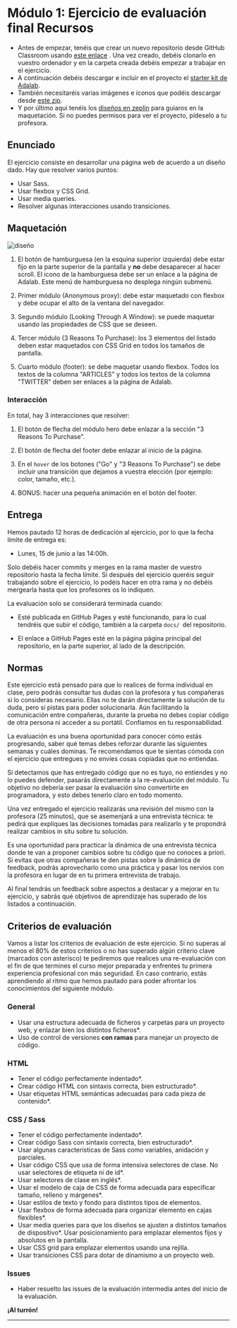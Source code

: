 # Módulo 1: Ejercicio de evaluación final Recursos

- Antes de empezar, tenéis que crear un nuevo repositorio desde GitHub Classroom usando [este enlace](https://classroom.github.com/assignment-invitations/6c170dd31aae34722c7312d422c0ea22/success) . Una vez creado, debéis clonarlo en vuestro ordenador y en la carpeta creada debéis empezar a trabajar en el ejercicio.
- A continuación debéis descargar e incluir en el proyecto el [starter kit de Adalab](https://github.com/Adalab/Adalab-web-starter-kit).
- También necesitaréis varias imágenes e iconos que podéis descargar desde [este zip](https://github.com/Adalab/resources/raw/master/evaluations/module-1/module-1-final-evaluation-images.zip).
- Y por último aquí tenéis los [diseños en zeplin](https://app.zeplin.io/project/5c8ff9170ffc6f2525b2790c) para guiaros en la maquetación. Si no puedes permisos para ver el proyecto, pídeselo a tu profesora.

## Enunciado

El ejercicio consiste en desarrollar una página web de acuerdo a un diseño dado. Hay que resolver varios puntos:
- Usar Sass.
- Usar flexbox y CSS Grid.
- Usar media queries.
- Resolver algunas interacciones usando transiciones.

## Maquetación

![diseño](https://ibb.co/HHDStPH)

1. El botón de hamburguesa (en la esquina superior izquierda) debe estar fijo en la parte superior de la pantalla y **no** debe desaparecer al hacer scroll. El icono de la hamburguesa debe ser un enlace a la página de Adalab. Este menú de hamburguesa no desplega ningún submenú.

1. Primer módulo (Anonymous proxy): debe estar maquetado con flexbox y debe ocupar el alto de la ventana del navegador.

1. Segundo módulo (Looking Through A Window): se puede maquetar usando las propiedades de CSS que se deseen.

1. Tercer módulo (3 Reasons To Purchase): los 3 elementos del listado deben estar maquetados con CSS Grid en todos los tamaños de pantalla.

1. Cuarto módulo (footer): se debe maquetar usando flexbox. Todos los textos de la columna "ARTICLES" y todos los textos de la columna "TWITTER" deben ser enlaces a la página de Adalab.

### Interacción

   En total, hay 3 interacciones que resolver:
   
1. El botón de flecha del módulo hero debe enlazar a la sección "3 Reasons To Purchase".

1. El botón de flecha del footer debe enlazar al inicio de la página.

1. En el `hover` de los botones ("Go" y "3 Reasons To Purchase") se debe incluir una transición que dejamos
   a vuestra elección (por ejemplo: color, tamaño, etc.).
   
1. BONUS: hacer una pequeña animación en el botón del footer.

## Entrega

Hemos pautado 12 horas de dedicación al ejercicio, por lo que la fecha límite de entrega es:
   
   - Lunes, 15 de junio a las 14:00h.
   
Solo debéis hacer commits y merges en la rama master de vuestro repositorio hasta la fecha límite. Si después del ejercicio queréis seguir trabajando sobre el ejercicio, lo podéis hacer en otra rama y no debéis mergearla hasta que los profesores os lo indiquen.
   
La evaluación solo se considerará terminada cuando:
   
   - Esté publicada en GitHub Pages y esté funcionando, para lo cual tendréis que subir el código, también a la carpeta `docs/ `del repositorio.
   
   - El enlace a GitHub Pages esté en la página página principal del repositorio, en la parte superior, al lado de la descripción.
   
 ## Normas
 
Este ejercicio está pensado para que lo realices de forma individual en clase, pero podrás consultar tus dudas con la profesora y tus compañeras si lo consideras necesario. Ellas no te darán directamente la solución de tu duda, pero sí pistas para poder solucionarla. Aún facilitando la comunicación entre compañeras, durante la prueba no debes copiar código de otra persona ni acceder a su portátil. Confiamos en tu responsabilidad.
   
La evaluación es una buena oportunidad para conocer cómo estás progresando, saber qué temas debes reforzar durante las siguientes semanas y cuáles dominas. Te recomendamos que te sientas cómoda con el ejercicio que entregues y no envíes cosas copiadas que no entiendas.

Si detectamos que has entregado código que no es tuyo, no entiendes y no lo puedes defender, pasarás directamente a la re-evaluación del módulo. Tu objetivo no debería ser pasar la evaluación sino convertirte en programadora, y esto debes tenerlo claro en todo momento.

Una vez entregado el ejercicio realizarás una revisión del mismo con la profesora (25 minutos), que se asemenjará a una entrevista técnica: te pedirá que expliques las decisiones tomadas para realizarlo y te propondrá realizar cambios in situ sobre tu solución.

Es una oportunidad para practicar la dinámica de una entrevista técnica donde te van a proponer cambios sobre tu código que no conoces a priori. Si evitas que otras compañeras te den pistas sobre la dinámica de feedback, podrás aprovecharlo como una práctica y pasar los nervios con la profesora en lugar de en tu primera entrevista de trabajo.

Al final tendrás un feedback sobre aspectos a destacar y a mejorar en tu ejercicio, y sabrás qué objetivos de aprendizaje has superado de los listados a continuación.

## Criterios de evaluación

Vamos a listar los criterios de evaluación de este ejercicio. Si no superas al menos el 80% de estos criterios o no has superado algún criterio clave (marcados con asterisco) te pediremos que realices una re-evaluación con el fin de que termines el curso mejor preparada y enfrentes tu primera experiencia profesional con más seguridad. En caso contrario, estás aprendiendo al ritmo que hemos pautado para poder afrontar los conocimientos del siguiente módulo.

### General

- Usar una estructura adecuada de ficheros y carpetas para un proyecto web, y enlazar bien los distintos ficheros*.
- Uso de control de versiones **con ramas** para manejar un proyecto de código. 

### HTML

- Tener el código perfectamente indentado*.
- Crear código HTML con sintaxis correcta, bien estructurado*.
- Usar etiquetas HTML semánticas adecuadas para cada pieza de contenido*.

### CSS / Sass

- Tener el código perfectamente indentado*.
- Crear código Sass con sintaxis correcta, bien estructurado*.
- Usar algunas características de Sass como variables, anidación y parciales.
- Usar código CSS que usa de forma intensiva selectores de clase. No usar selectores de etiqueta ni de
id*.
- Usar selectores de clase en inglés*.
- Usar el modelo de caja de CSS de forma adecuada para especificar tamaño, relleno y márgenes*. 
- Usar estilos de texto y fondo para distintos tipos de elementos.
- Usar flexbox de forma adecuada para organizar elemento en cajas flexibles*.
- Usar media queries para que los diseños se ajusten a distintos tamaños de dispositivo\*. Usar posicionamiento para emplazar elementos fijos y absolutos en la pantalla.
- Usar CSS grid para emplazar elementos usando una rejilla.
- Usar transiciones CSS para dotar de dinamismo a un proyecto web.

### Issues

- Haber resuelto las issues de la evaluación intermedia antes del inicio de la evaluación.

**¡Al turrón!**

---
